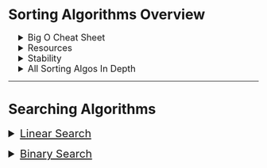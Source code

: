 # Sorting Algorithms Overview

<details>
<summary style="text-indent: 20px; font-size:18px"> Big O Cheat Sheet </summary>

| Sorting Algo                                                                | Worst Time Complexity | Space Complexity |
| :-------------------------------------------------------------------------- | --------------------- | ---------------- |
| [Bubble Sort](./algorithms-sorting-solved/problems/01-bubble-sort.js)       | O(n^2)                | O(1)             |
| [Selection Sort](./algorithms-sorting-solved/problems/02-selection-sort.js) | O(n^2)                | O(1)             |
| [Insertion Sort](./algorithms-sorting-solved/problems/03-insertion-sort.js) | O(n^2)                | O(n)             |
| [Merge Sort](./algorithms-sorting-solved/problems/04-merge-sort.js)         | O(n log n)            | O (n)        |
| [Quick Sort](./algorithms-sorting-solved/problems/05-quick-sort.js)         | O(n^2)                | O (log n)        |
| Heap Sort                                                                   | O(n log n)            | O(1)             |
| Radix Sort                                                                  | O(n)                  | O(n)             |
</details>

<details>
<summary style="text-indent: 20px; font-size:18px"> Resources </summary>

- [App Academy](https://open.appacademy.io/learn/js-py---sep-2020-online/week-7-sep-2020-online/selection-sort-code-breakdown)
- [Cheat Sheet](https://www.interviewcake.com/sorting-algorithm-cheat-sheet)
- [Practice Problems Repo](https://github.com/appacademy-starters/algorithms-sorting-starter)

- [ Visualization ](https://visualgo.net/en/sorting?slide=1)
</details>

<details>
<summary style="text-indent: 20px; font-size:18px"> Stability </summary>

| Stable         | Unstable       |
| :------------- | -------------- |
| Counting Sort  | Quick Sort     |
| Merge Sort     | Heap Sort      |
| Insertion Sort | Selection Sort |

- *Stability matters when we have key-value pairs where duplicate keys are possible*

</details>

<details>
<summary style="text-indent: 20px; font-size:18px">All Sorting Algos In Depth  </summary>

## Sorting Algorithms

<details>


<summary style="text-decoration: underline;margin-top: 5px; font-size: 22px;margin-bottom: 10px">Bubble Sort  </summary>

<details >
<summary style="text-indent: 20px;"> Overview </summary>

> - The bubble sort algorithm is a simple sorting algorithm that works by repeatedly stepping through the list to be sorted,
checking each pair of adjacent items and swapping them if they are in the wrong order.
> - The pass through the list is repeated until the list is sorted.
> - The algorithm, which is a comparison sort, is named for the way smaller or larger elements "bubble" to the top of the list.
> - Bubble sort is a comparison sort, meaning that it can sort items of any type for which a “less-than” relation is defined.

</details>
<details>
<summary style="text-indent: 20px;">Code </summary>

```js

function swap(array, idx1, idx2) {
	//swap two elements in an array
	let temp = array[idx1];
	array[idx1] = array[idx2];
	array[idx2] = temp;
}

function bubbleSort(arr) {
	for (let i = 0; i < arr.length; i++) {
		// outer loop
		for (let j = 0; j < arr.length - i - 1; j++) {
			// inner loop
			if (arr[j] > arr[j + 1]) {
				// if the current element is greater than the next element
				if (array[j] > array[j + 1]) swap(array, j, j + 1); // swap the two elements
			}
		}
	}
	return arr; // return the sorted array
}

//! Time Complexity = O(n^2)
//! Space Complexity = O(1)

```

</details>
<details>
<summary style="text-indent: 20px;">Use Case </summary>

> - **Bubble sort is an inefficient algorithm and can be pratical for only small data sets**

</details>
<details>
<summary style="text-indent: 20px"> Visualization </summary>

![Visual](https://s3-us-west-1.amazonaws.com/appacademy-open-assets/data_structures_algorithms/naive_sorting_algorithms/bubble_sort/images/BubbleSort.gif)
</details>

---


</details>


[//]: # (New Section)
<details>
<summary style="text-decoration: underline;margin-top: 5px; font-size: 22px;margin-bottom: 10px">Selection Sort  </summary>
<details>
<summary style="text-indent: 20px;"> Overview </summary>

> - The selection sort algorithm sorts an array by repeatedly finding the minimum element (considering ascending order) from unsorted part and putting it at the beginning.
> - The algorithm maintains two subarrays in a given array.
> - The first subarray is always sorted.
> - The second subarray is unsorted.
> - In every iteration of selection sort, the minimum element (considering ascending order) from the unsorted subarray is picked and moved to the sorted subarray.

</details>
<details>
<summary style="text-indent: 20px;">Code </summary>

```js

function selectionSort(arr) {
    for (let i = 0; i < arr.length; i++) { // loop through the array
      let min = i; // set the minimum value to the current index
      for (let j = i + 1; j < arr.length; j++) { // loop through the array again
        if (arr[j] < arr[min]) { // if the value at the current index is less than the minimum value
          min = j; // set the minimum value to the current index
        }
      }
      if (min !== i) { // if the minimum value is not the current index  // This can also be implemented by as a swap function
        let temp = arr[i]; // set the temp value to the current index
        arr[i] = arr[min]; // set the current index to the minimum value
        arr[min] = temp; // set the minimum value to the temp value
    }
  }
  return arr; // return the sorted array
}
```

</details>
<details>
<summary style="text-indent: 20px;">Use Case </summary>

> - **Selection sort is an inefficient algorithm and can be practical for only small data sets**

</details>
<details>
<summary style="text-indent: 20px"> Visualization </summary>

![Visual](https://s3-us-west-1.amazonaws.com/appacademy-open-assets/data_structures_algorithms/naive_sorting_algorithms/selection_sort/images/SelectionSort.gif)
</details>

---

</details>


[//]: # (New Section)
<details>
<summary style="text-decoration: underline;margin-top: 5px; font-size: 22px;margin-bottom: 10px">Insertion Sort  </summary>
<details>
<summary style="text-indent: 20px;"> Overview </summary>

> - The insertion sort algorithm sorts an array by repeatedly inserting an element into a sorted array.
> - The algorithm maintains two subarrays in a given array.
> - The first subarray is always sorted.
> - The second subarray is unsorted.
> - In every iteration of insertion sort, an element from the unsorted subarray is picked and inserted into the sorted subarray.

</details>

<details>
<summary style="text-indent: 20px;">Code </summary>

```js

function insertionSort(arr) {
    for (let i = 1; i < arr.length; i++) { // loop through the array
      let j = i; // set j to i
      while (j > 0 && arr[j - 1] > arr[j]) { // while j is greater than 0 and the value at j is greater than the value at j - 1
        let temp = arr[j]; // set temp to the value at j
        arr[j] = arr[j - 1]; // set the value at j to the value at j - 1
        arr[j - 1] = temp; // set the value at j - 1 to temp
        j--; // decrement j
      }
    }
    return arr; // return the array
  }
```

</details>
<details>
<summary style="text-indent: 20px;">Use Case </summary>

> - **Insertion sort is an inefficient algorithm and can be practical for only small data sets**

</details>
<details>
<summary style="text-indent: 20px"> Visualization </summary>

![Visual](https://s3-us-west-1.amazonaws.com/appacademy-open-assets/data_structures_algorithms/naive_sorting_algorithms/insertion_sort/images/InsertionSort.gif)
</details>

---

</details>

[//]: # (New Section)
<details>
<summary style="text-decoration: underline;margin-top: 5px; font-size: 22px;margin-bottom: 10px">Merge Sort  </summary>
<details>
<summary style="text-indent: 20px;"> Overview </summary>

> - The merge sort algorithm is a Divide and Conquer algorithm.
> - It divides input array in two halves, calls itself for the two halves and then merges the two sorted halves.
> - The merge(arr1,arr2) function is used for merging two halves recursively.
**Interesting enough merge sort space complexity is O(1) for Linked List but O(N) for arrays. This is due how memory is distributed in Linked List (random addresses). When implementing make sure to not have memory leaks**

</details>
<details>
<summary style="text-indent: 20px;">Code </summary>

```js

function merge(left, right) {
  let result = []; // set result to an empty array
  while (left.length && right.length) { // while left and right are not empty
    if (left[0] < right[0]) {
      result.push(left.shift());
    } else {
      result.push(right.shift());
    }
  }
  while (left.length) {
    result.push(left.shift());
  }
  while (right.length) {
    result.push(right.shift());
  }
  return result;
}

function mergeSort(arr) {
  if (arr.length < 2) { // if the array is less than 2, return the array
    return arr;
  }
  let mid = Math.floor(arr.length / 2); // set mid to the middle of the array
  let left = arr.slice(0, mid); // set left to the first half of the array
  let right = arr.slice(mid); // set right to the second half of the array
  return merge(mergeSort(left), mergeSort(right));
}
  
```

</details>
<details>
<summary style="text-indent: 20px;">Use Case </summary>

> - **Merge sort is an efficient algorithm and can be practical for large data sets and is a stable sorting algo**

</details>
<details>
<summary style="text-indent: 20px"> Visualization </summary>

![Visual](https://s3-us-west-1.amazonaws.com/appacademy-open-assets/data_structures_algorithms/efficient_sorting_algorithms/merge_sort/images/MergeSort.gif)
</details>

---

</details>

[//]: # (New Section)
<details>
<summary style="text-decoration: underline;margin-top: 5px; font-size: 22px;margin-bottom: 10px">Quick Sort  </summary>
<details>
<summary style="text-indent: 20px;"> Overview </summary>

> - It picks an element as pivot and partitions the given array around the picked pivot.
> - The partition process can be done in-place and can be implemented using recursion.
> - Hoare's version is the original one and Lomuto's version is often used.

</details>
<details>
<summary style="text-indent: 20px;">Code </summary>

```js

function quickSort(arr) { // O(n log n)
    if (arr.length < 2) { // if the array is empty or has one element, it is already sorted
      return arr;
    }
    let pivot = arr[0]; // set the pivot to the first element
    let left = []; // create an array to store the elements smaller than the pivot
    let right = []; // create an array to store the elements larger than the pivot
    for (let i = 1; i < arr.length; i++) { // loop through the array
      if (arr[i] < pivot) { // if the current element is smaller than the pivot
        left.push(arr[i]); // add it to the left array
      } else {
        right.push(arr[i]); // add it to the right array
      }
    }
    return [...quickSort(left), pivot, ...quickSort(right)]; // return the sorted array
  }
  
```

</details>
<details>
<summary style="text-indent: 20px;">Use Case </summary>

> - **Quick sort is an efficient algorithm and can be practical for large data sets but is not a stable sorting algo**
> - **a good default choice. It tends to be fast in practice, and with some small tweaks its dreaded O(n^2)O(n2) worst-case time complexity becomes very unlikely. A tried and true favorite.**

</details>
<details>
<summary style="text-indent: 20px"> Visualization </summary>

![Visual](https://s3-us-west-1.amazonaws.com/appacademy-open-assets/data_structures_algorithms/efficient_sorting_algorithms/quick_sort/images/QuickSort.gif)
</details>

---

</details>

[//]: # (New Section)
<details>
<summary style="text-decoration: underline;margin-top: 5px; font-size: 22px;margin-bottom: 10px">Heap Sort  </summary>
<details>
<summary style="text-indent: 20px;"> Overview </summary>

> - The heap sort algorithm is a comparison-based sorting algorithm.
> - It works by building a heap data structure from the input data and then extracts elements one by one.
> - The heap is a complete binary tree.

</details>
<details>
<summary style="text-indent: 20px;">Code </summary>

```js

function heapSort(arr) {  // O(n log n)
    let heap = new MaxHeap(arr); // create a max heap
    let sorted = []; // create an empty array to store the sorted array
    while (heap.size() > 0) { // while the heap is not empty
      sorted.push(heap.remove()); // add the max value to the sorted array
    }
    return sorted; // return the sorted array
  }

```

</details>
<details>
<summary style="text-indent: 20px;">Use Case </summary>

> - **is a good choice if you can't tolerate a worst-case time complexity of O(n^2)O(n2) or need low space costs. The Linux kernel uses heapsort instead of quicksort for both of those reasons.**

</details>
<details>
<summary style="text-indent: 20px"> Visualization </summary>

![Visual](https://upload.wikimedia.org/wikipedia/commons/4/4d/Heapsort-example.gif?20110419031008)
</details>

---

</details>

[//]: # (New Section)
<details>
<summary style="text-decoration: underline;margin-top: 5px; font-size: 22px;margin-bottom: 10px">Radix Sort  </summary>
<details>
<summary style="text-indent: 20px;"> Overview </summary>

> - The radix sort algorithm is a non-comparison sort algorithm that sorts data based on the digits in the number.

</details>
<details>
<summary style="text-indent: 20px;">Code </summary>

```js

function radixSort(arr) { // O(n)
    let max = Math.max(...arr); // get max in the array
    let exp = 1; // initialize exponent
    while (max / exp > 0) { // while max is greater than 0
      let buckets = Array.from({ length: 10 }, () => []); // create buckets
      for (let i = 0; i < arr.length; i++) { // for each element in the array
        let bucket = Math.floor((arr[i] / exp) % 10); // get the bucket number
        buckets[bucket].push(arr[i]); // push the element into the bucket
      }
      arr = [].concat(...buckets); // concatenate the buckets
      exp *= 10; // increase the exponent
    }
    return arr;
  }

```

</details>
<details>
<summary style="text-indent: 20px;">Use Case </summary>

> - **Radix sort is a stable sorting algorithm and can be practical for large data sets**
> - **It is a good choice if you can't tolerate a worst-case time complexity of O(n^2)O(n2) or need low space costs. The Linux kernel uses heapsort instead of quicksort for both of those reasons.**

</details>
</details>
</details>

---
# Searching Algorithms

<details>
<summary style="text-decoration: underline;margin-top: 5px; font-size: 22px;margin-bottom: 10px">Linear Search  </summary>

> A simple approach is to do a linear search, i.e  
> Start from the leftmost element of arr[] and one by one > compare x with each element of arr[]
> If x matches with an element, return the index.
> If x doesn’t match with any of elements, return -1.

> Time Complexity: O(N)
> Space Complexity: O(1)

</details>


<details>
<summary style="text-decoration: underline;margin-top: 5px; font-size: 22px;margin-bottom: 10px"> Binary Search </summary>

> A searching Algo used in a sorted array by repeatedly dividing the search interval in half

> Binary Search requires that the array is already sorted

> **Binary Search Algorithm Steps:** 
> *   Begin with an interval covering the whole array.
> *   If the value of the search key is less than the item in the middle of the interval, narrow the interval to the lower half.
> *   Otherwise, narrow it to the upper half.
> *   Repeatedly check until the value is found or the interval is empty.

> - Time Complexity: O(log n), possible implementation of O(1)
> - Space complexity: O(n)


**CODE**
```js 
// Returns simply true/false for presence
function binarySearch(array, target) {
if (array.length === 0) {
    return false;
}

let midIdx = Math.floor(array.length / 2);
let leftHalf = array.slice(0, midIdx);
let rightHalf = array.slice(midIdx + 1);

if (target < array[midIdx]) {
    return binarySearch(leftHalf, target);
} else if (target > array[midIdx]) {
    return binarySearch(rightHalf, target);
} else {
    return true;
}
}

// Returns the index or -1 if not found
function binarySearchIndex(array, target) {
  if (!array.length) return -1;

  const midIdx = Math.floor(array.length / 2);
  const midEl = array[midIdx];

  if (target < midEl) {
    return binarySearchIndex(array.slice(0, midIdx), target);
  } else if (target > midEl) {
    // Since our recursive call will have new indices for the subarray, we have to adjust the return value to align it with the indices of our original array.
    // If the recursive call returns -1, it was not found and we can immediately return -1
    // If it was found in the subarray, we have to add on the number of elements that were removed from the beginning of our larger original array.
    // For example, if we try to find 15 in an array of [5, 10, 15]:
      // - Our first call to binarySearchIndex will check our middle element of 10
      // - Since our target is greater, we will recursively call our search on elements to the right, being the subarray [15]
      // - On our recursive call we found our target! It's index in this call is 0.
      // - When we return 0 to where binarySearchIndex was called, we need to adjust it to line up with this larger array (the 0th element of this larger array is 5, but our target was at the 0th index of the subarray)
      // - Since we sliced off 2 elements from the beginning before making our recursive call, we add 2 to the return value to adjust it back to line up with our original array.
    const idxShift = binarySearchIndex(array.slice(midIdx + 1), target);
    
    return idxShift === -1 ? -1 : idxShift + midIdx + 1;
  } else {
    return midIdx;
  }
}

```
